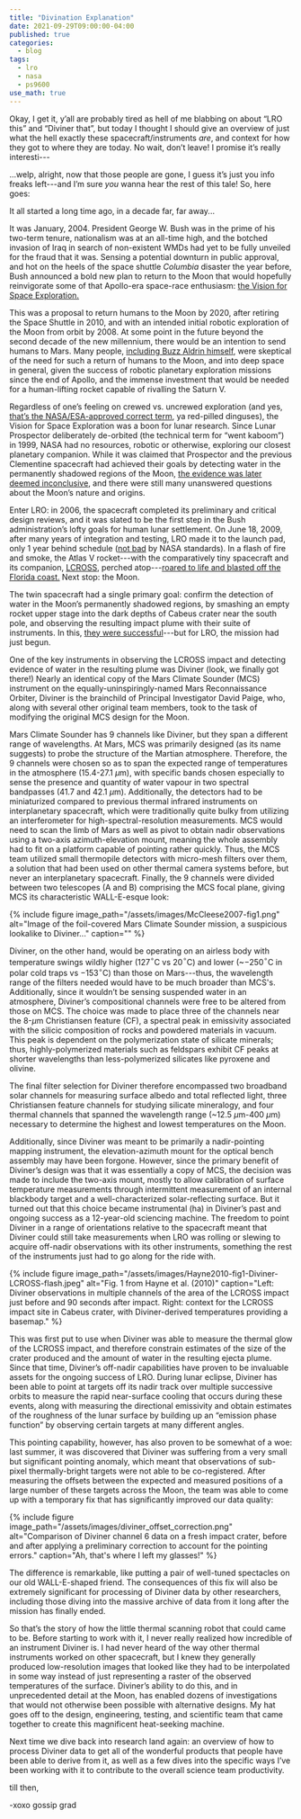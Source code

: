 ```yaml
---
title: "Divination Explanation"
date: 2021-09-29T09:00:00-04:00
published: true
categories:
  - blog
tags:
  - lro
  - nasa
  - ps9600
use_math: true
---
```


Okay, I get it, y’all are probably tired as hell of me blabbing on about “LRO this” and “Diviner that”, but today I thought I should give an overview of just what the hell exactly these spacecraft/instruments _are_, and context for how they got to where they are today. No wait, don’t leave! I promise it’s really interesti---

...welp, alright, now that those people are gone, I guess it’s just you info freaks left---and I’m sure _you_ wanna hear the rest of this tale! So, here goes:

It all started a long time ago, in a decade far, far away...

It was January, 2004. President George W. Bush was in the prime of his two-term tenure, nationalism was at an all-time high, and the botched invasion of Iraq in search of non-existent WMDs had yet to be fully unveiled for the fraud that it was. Sensing a potential downturn in public approval, and hot on the heels of the space shuttle _Columbia_ disaster the year before, Bush announced a bold new plan to return to the Moon that would hopefully reinvigorate some of that Apollo-era space-race enthusiasm: [the Vision for Space Exploration.](https://en.wikipedia.org/wiki/Vision_for_Space_Exploration)

This was a proposal to return humans to the Moon by 2020, after retiring the Space Shuttle in 2010, and with an intended initial robotic exploration of the Moon from orbit by 2008. At some point in the future beyond the second decade of the new millennium, there would be an intention to send humans to Mars. Many people, [including Buzz Aldrin himself](https://web.archive.org/web/20090723144904/http://www.nytimes.com/2003/12/05/opinion/05ALDR.html), were skeptical of the need for such a return of humans to the Moon, and into deep space in general, given the success of robotic planetary exploration missions since the end of Apollo, and the immense investment that would be needed for a human-lifting rocket capable of rivalling the Saturn V.

Regardless of one’s feeling on crewed vs. uncrewed exploration (and yes, [that’s the NASA/ESA-approved correct term](https://history.nasa.gov/styleguide.html), ya red-pilled dinguses), the Vision for Space Exploration was a boon for lunar research. Since Lunar Prospector deliberately de-orbited (the technical term for “went kaboom”) in 1999, NASA had no resources, robotic or otherwise, exploring our closest planetary companion. While it was claimed that Prospector and the previous Clementine spacecraft had achieved their goals by detecting water in the permanently shadowed regions of the Moon, [the evidence was later deemed inconclusive](https://www.space.com/6836-debate-rages-moon-water.html), and there were still many unanswered questions about the Moon’s nature and origins.

Enter LRO: in 2006, the spacecraft completed its preliminary and critical design reviews, and it was slated to be the first step in the Bush administration’s lofty goals for human lunar settlement. On June 18, 2009, after many years of integration and testing, LRO made it to the launch pad, only 1 year behind schedule ([not bad](https://www.inverse.com/science/why-nasa-has-bumped-the-launch-of-the-james-webb-telescope-again) by NASA standards). In a flash of fire and smoke, the Atlas V rocket---with the comparatively tiny spacecraft and its companion, [LCROSS](https://en.wikipedia.org/wiki/LCROSS), perched atop---[roared to life and blasted off the Florida coast.]( https://www.youtube.com/watch?v=j-5t4de6jjI) Next stop: the Moon.

The twin spacecraft had a single primary goal: confirm the detection of water in the Moon’s permanently shadowed regions, by smashing an empty rocket upper stage into the dark depths of Cabeus crater near the south pole, and observing the resulting impact plume with their suite of instruments. In this, [they were successful](https://www.science.org/doi/abs/10.1126/science.1186986)---but for LRO, the mission had just begun.

One of the key instruments in observing the LCROSS impact and detecting evidence of water in the resulting plume was Diviner (look, we finally got there!) Nearly an identical copy of the Mars Climate Sounder (MCS) instrument on the equally-uninspiringly-named Mars Reconnaissance Orbiter, Diviner is the brainchild of Principal Investigator David Paige, who, along with several other original team members, took to the task of modifying the original MCS design for the Moon.

Mars Climate Sounder has 9 channels like Diviner, but they span a different range of wavelengths. At Mars, MCS was primarily designed (as its name suggests) to probe the structure of the Martian atmosphere. Therefore, the 9 channels were chosen so as to span the expected range of temperatures in the atmosphere (15.4-27.1 $\mu$m), with specific bands chosen especially to sense the presence and quantity of water vapour in two spectral bandpasses (41.7 and 42.1 $\mu$m). Additionally, the detectors had to be miniaturized compared to previous thermal infrared instruments on interplanetary spacecraft, which were traditionally quite bulky from utilizing an interferometer for high-spectral-resolution measurements. MCS would need to scan the limb of Mars as well as pivot to obtain nadir observations using a two-axis azimuth-elevation mount, meaning the whole assembly had to fit on a platform capable of pointing rather quickly. Thus, the MCS team utilized small thermopile detectors with micro-mesh filters over them, a solution that had been used on other thermal camera systems before, but never an interplanetary spacecraft. Finally, the 9 channels were divided between two telescopes (A and B) comprising the MCS focal plane, giving MCS its characteristic WALL-E-esque look:

{% include figure image_path="/assets/images/McCleese2007-fig1.png" alt="Image of the foil-covered Mars Climate Sounder mission, a suspicious lookalike to Diviner..." caption="" %}

Diviner, on the other hand, would be operating on an airless body with temperature swings wildly higher (127$^{\circ}$C vs 20$^{\circ}$C) and lower (~$-$250$^{\circ}$C in polar cold traps vs $-$153$^{\circ}$C) than those on Mars---thus, the wavelength range of the filters needed would have to be much broader than MCS's. Additionally, since it wouldn’t be sensing suspended water in an atmosphere, Diviner’s compositional channels were free to be altered from those on MCS. The choice was made to place three of the channels near the 8-$\mu$m Christiansen feature (CF), a spectral peak in emissivity associated with the silicic composition of rocks and powdered materials in vacuum. This peak is dependent on the polymerization state of silicate minerals; thus, highly-polymerized materials such as feldspars exhibit CF peaks at shorter wavelengths than less-polymerized silicates like pyroxene and olivine.

The final filter selection for Diviner therefore encompassed two broadband solar channels for measuring surface albedo and total reflected light, three Christiansen feature channels for studying silicate mineralogy, and four thermal channels that spanned the wavelength range (~12.5 $\mu$m-400 $\mu$m) necessary to determine the highest and lowest temperatures on the Moon.

Additionally, since Diviner was meant to be primarily a nadir-pointing mapping instrument, the elevation-azimuth mount for the optical bench assembly may have been forgone. However, since the primary benefit of Diviner’s design was that it was essentially a copy of MCS, the decision was made to include the two-axis mount, mostly to allow calibration of surface temperature measurements through intermittent measurement of an internal blackbody target and a well-characterized solar-reflecting surface. But it turned out that this choice became instrumental (ha) in Diviner’s past and ongoing success as a 12-year-old sciencing machine. The freedom to point Diviner in a range of orientations relative to the spacecraft meant that Diviner could still take measurements when LRO was rolling or slewing to acquire off-nadir observations with its other instruments, something the rest of the instruments just had to go along for the ride with.

{% include figure image_path="/assets/images/Hayne2010-fig1-Diviner-LCROSS-flash.jpeg" alt="Fig. 1 from Hayne et al. (2010)" caption="Left: Diviner observations in multiple channels of the area of the LCROSS impact just before and 90 seconds after impact. Right: context for the LCROSS impact site in Cabeus crater, with Diviner-derived temperatures providing a basemap." %}

This was first put to use when Diviner was able to measure the thermal glow of the LCROSS impact, and therefore constrain estimates of the size of the crater produced and the amount of water in the resulting ejecta plume. Since that time, Diviner’s off-nadir capabilities have proven to be invaluable assets for the ongoing success of LRO. During lunar eclipse, Diviner has been able to point at targets off its nadir track over multiple successive orbits to measure the rapid near-surface cooling that occurs during these events, along with measuring the directional emissivity and obtain estimates of the roughness of the lunar surface by building up an “emission phase function” by observing certain targets at many different angles.

This pointing capability, however, has also proven to be somewhat of a woe: last summer, it was discovered that Diviner was suffering from a very small but significant pointing anomaly, which meant that observations of sub-pixel thermally-bright targets were not able to be co-registered. After measuring the offsets between the expected and measured positions of a large number of these targets across the Moon, the team was able to come up with a temporary fix that has significantly improved our data quality:

{% include figure image_path="/assets/images/diviner_offset_correction.png" alt="Comparison of Diviner channel 6 data on a fresh impact crater, before and after applying a preliminary correction to account for the pointing errors." caption="Ah, that's where I left my glasses!" %}

The difference is remarkable, like putting a pair of well-tuned spectacles on our old WALL-E-shaped friend. The consequences of this fix will also be extremely significant for processing of Diviner data by other researchers, including those diving into the massive archive of data from it long after the mission has finally ended.

So that’s the story of how the little thermal scanning robot that could came to be. Before starting to work with it, I never really realized how incredible of an instrument Diviner is. I had never heard of the way other thermal instruments worked on other spacecraft, but I knew they generally produced low-resolution images that looked like they had to be interpolated in some way instead of just representing a raster of the observed temperatures of the surface. Diviner’s ability to do this, and in unprecedented detail at the Moon, has enabled dozens of investigations that would not otherwise been possible with alternative designs. My hat goes off to the design, engineering, testing, and scientific team that came together to create this magnificent heat-seeking machine.

Next time we dive back into research land again: an overview of how to process Diviner data to get all of the wonderful products that people have been able to derive from it, as well as a few dives into the specific ways I’ve been working with it to contribute to the overall science team productivity.

till then,

-xoxo gossip grad


